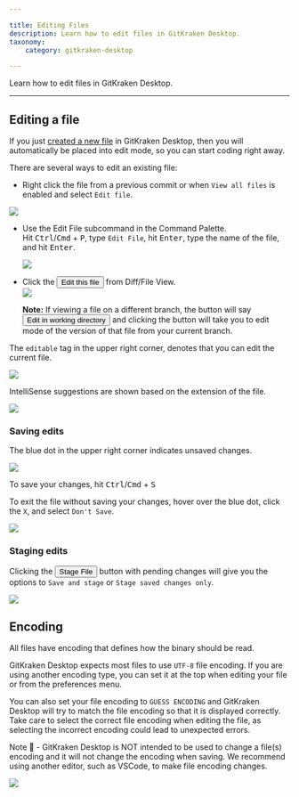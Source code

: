 ```yaml
---

title: Editing Files
description: Learn how to edit files in GitKraken Desktop.
taxonomy:
    category: gitkraken-desktop

---
```

Learn how to edit files in GitKraken Desktop.
***

<h>

## Editing a file

If you just [created a new file](/working-with-files/adding-and-removing#adding-a-file) in GitKraken Desktop, then you will automatically be placed into edit mode, so you can start coding right away.

There are several ways to edit an existing file:
 * Right click the file from a previous commit or when `View all files` is enabled and select `Edit file`.

 <img src='/wp-content/uploads/edit-file-menu-2025.png' class="help-center-img img-bordered">

 * Use the Edit File subcommand in the Command Palette.  
 Hit <kbd>Ctrl</kbd>/<kbd>Cmd</kbd> + <kbd>P</kbd>, type `Edit File`, hit <kbd>Enter</kbd>, type the name of the file, and hit <kbd>Enter</kbd>.

    <img src='/wp-content/uploads/edit-file-fuzzy.gif' class="help-center-img img-bordered">
    
 * Click the <button class='button button--primary button--ui button--nolink'>Edit this file</span></button> from Diff/File View.  
    <img src='/wp-content/uploads/edit-file-diff-2025.png' class="help-center-img img-bordered">
    <div class='callout callout--success'>
    <p><strong>Note:</strong> If viewing a file on a different branch, the button will say <button class='button button--primary button--ui button--nolink'>Edit in working directory</span></button> and clicking the button will take you to edit mode of the version of that file from your current branch.</p>
    </div>
 

The `editable` tag in the upper right corner, denotes that you can edit the current file.

<img src='/wp-content/uploads/editable-2025.png' class="help-center-img img-bordered">

IntelliSense suggestions are shown based on the extension of the file.

<img src='/wp-content/uploads/intellisense.png' srcset='/wp-content/uploads/intellisense@2x.png 2x' class="help-center-img img-bordered">

### Saving edits

The blue dot in the upper right corner indicates unsaved changes. 

<img src='/wp-content/uploads/save-changes-2025.png' class="help-center-img img-bordered">

To save your changes, hit <kbd>Ctrl</kbd>/<kbd>Cmd</kbd> + <kbd>S</kbd>

To exit the file without saving your changes, hover over the blue dot, click the `X`, and select `Don't Save`.

<img src='/wp-content/uploads/do-not-save-prompt-2025.png' class="help-center-img img-bordered">

### Staging edits

Clicking the <button class='button button--success button--ui button--nolink'>Stage File</span></button> button with pending changes will give you the options to `Save and stage` or `Stage saved changes only`. 

<img src='/wp-content/uploads/save-stage-2025.png' class="help-center-img img-bordered">

## Encoding

All files have encoding that defines how the binary should be read. 

GitKraken Desktop expects most files to use `UTF-8` file encoding. If you are using another encoding type, you can set it at the top when editing your file or from the preferences menu.

You can also set your file encoding to `GUESS ENCODING` and GitKraken Desktop will try to match the file encoding so that it is displayed correctly. Take care to select the correct file encoding when editing the file, as selecting the incorrect encoding could lead to unexpected errors.

<div class='callout callout--warning'>
    <p>Note 📝 - GitKraken Desktop is NOT intended to be used to change a file(s) encoding and it will not change the encoding when saving. We recommend using another editor, such as VSCode, to make file encoding changes.</p>
</div>

<img src='/wp-content/uploads/preferences-encoding-select.png' class="help-center-img img-bordered">